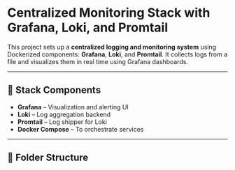 # Centralized Monitoring Stack with Grafana, Loki, and Promtail

This project sets up a **centralized logging and monitoring system** using Dockerized components: **Grafana**, **Loki**, and **Promtail**. It collects logs from a file and visualizes them in real time using Grafana dashboards.

---

## 🔧 Stack Components

- **Grafana** – Visualization and alerting UI
- **Loki** – Log aggregation backend
- **Promtail** – Log shipper for Loki
- **Docker Compose** – To orchestrate services

---

## 📁 Folder Structure


